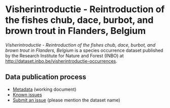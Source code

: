 # Visherintroductie - Reintroduction of the fishes chub, dace, burbot, and brown trout in Flanders, Belgium

*Visherintroductie - Reintroduction of the fishes chub, dace, burbot, and brown trout in Flanders, Belgium* is a species occurrence dataset published by the Research Institute for Nature and Forest (INBO) at http://dataset.inbo.be/visherintroductie-occurrences.

## Data publication process

* [Metadata](metadata.md) (working document)
* [Known issues](https://github.com/inbo/data-publication/labels/visherintroductie-occurrences)
* [Submit an issue](https://github.com/inbo/data-publication/issues/new) (please mention the dataset name)
